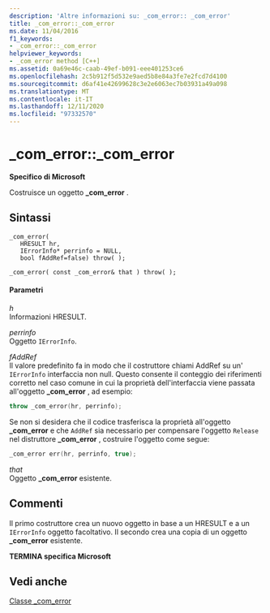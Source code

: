 ```yaml
---
description: 'Altre informazioni su: _com_error:: _com_error'
title: _com_error::_com_error
ms.date: 11/04/2016
f1_keywords:
- _com_error::_com_error
helpviewer_keywords:
- _com_error method [C++]
ms.assetid: 0a69e46c-caab-49ef-b091-eee401253ce6
ms.openlocfilehash: 2c5b912f5d532e9aed5b8e84a3fe7e2fcd7d4100
ms.sourcegitcommit: d6af41e42699628c3e2e6063ec7b03931a49a098
ms.translationtype: MT
ms.contentlocale: it-IT
ms.lasthandoff: 12/11/2020
ms.locfileid: "97332570"
---
```

# <a name="_com_error_com_error"></a>_com_error::_com_error

**Specifico di Microsoft**

Costruisce un oggetto **_com_error** .

## <a name="syntax"></a>Sintassi

```
_com_error(
   HRESULT hr,
   IErrorInfo* perrinfo = NULL,
   bool fAddRef=false) throw( );

_com_error( const _com_error& that ) throw( );
```

#### <a name="parameters"></a>Parametri

*h*<br/>
Informazioni HRESULT.

*perrinfo*<br/>
Oggetto `IErrorInfo`.

*fAddRef*<br/>
Il valore predefinito fa in modo che il costruttore chiami AddRef su un' `IErrorInfo` interfaccia non null. Questo consente il conteggio dei riferimenti corretto nel caso comune in cui la proprietà dell'interfaccia viene passata all'oggetto **_com_error** , ad esempio:

```cpp
throw _com_error(hr, perrinfo);
```

Se non si desidera che il codice trasferisca la proprietà all'oggetto **_com_error** e che `AddRef` sia necessario per compensare l'oggetto `Release` nel distruttore **_com_error** , costruire l'oggetto come segue:

```cpp
_com_error err(hr, perrinfo, true);
```

*that*<br/>
Oggetto **_com_error** esistente.

## <a name="remarks"></a>Commenti

Il primo costruttore crea un nuovo oggetto in base a un HRESULT e a un `IErrorInfo` oggetto facoltativo. Il secondo crea una copia di un oggetto **_com_error** esistente.

**TERMINA specifica Microsoft**

## <a name="see-also"></a>Vedi anche

[Classe _com_error](../cpp/com-error-class.md)
